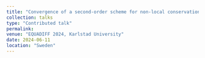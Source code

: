 ```yaml
---
title: "Convergence of a second-order scheme for non-local conservation laws"
collection: talks
type: "Contributed talk"
permalink: 
venue: "EQUADIFF 2024, Karlstad University"
date: 2024-06-11
location: "Sweden"
---
```


